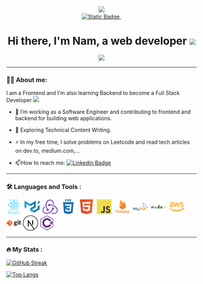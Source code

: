 <div  align='center'>
    <img      src="https://media.giphy.com/media/3kPDmoWdBpQPNhCnUG/giphy.gif" width="360" frameBorder="0" class="giphy-embed" allowFullScreen></img>
</div>

<div align="center">
    <a href="www.linkedin.com/in/dnnam5284238">
  <img alt="Static Badge" src="https://img.shields.io/badge/Linkedin-blue?logo=linkedin&logoColor=white&color=blueviolet">
    </a>
  <img src="https://komarev.com/ghpvc/?username=nam-rgba&style=flat-square&color=blueviolet" alt=""/>
</div>

<h1 align="center">
  Hi there, I'm Nam, a web developer
  <img src="https://media.giphy.com/media/z9YISRsmFchUeUMzbM/giphy.gif" width="30px"/>
</h1>
<div align="center">
<img src="https://media.giphy.com/media/QUKqSLmE7vmZP2PkZk/giphy.gif" width="300px" />
    
</div>

---
### :man_technologist: About me:
I am a Frontend and I'm also learning Backend to become a Full Stack Developer <img src="https://media.giphy.com/media/WUlplcMpOCEmTGBtBW/giphy.gif" width="30">
- :telescope: I’m working as a Software Engineer and contributing to frontend and backend for building web applications.

- :seedling: Exploring Technical Content Writing.

- :zap: In my free time, I solve problems on Leetcode and read tech articles on dev.to, medium.com,...

- :mailbox:How to reach me: [![Linkedin Badge](https://img.shields.io/badge/-Nam-blue?style=flat&logo=Linkedin&logoColor=white)](www.linkedin.com/in/dnnam5284238)

---

### :hammer_and_wrench: Languages and Tools :
<div>
  <img src="https://github.com/devicons/devicon/blob/master/icons/react/react-original-wordmark.svg" title="React" alt="React" width="40" height="40"/>&nbsp;
  <img src="https://github.com/devicons/devicon/blob/master/icons/materialui/materialui-original.svg" title="Material UI" alt="Material UI" width="40" height="40"/>&nbsp;
  <img src="https://github.com/devicons/devicon/blob/master/icons/redux/redux-original.svg" title="Redux" alt="Redux " width="40" height="40"/>&nbsp;
  <img src="https://github.com/devicons/devicon/blob/master/icons/css3/css3-plain-wordmark.svg"  title="CSS3" alt="CSS" width="40" height="40"/>&nbsp;
  <img src="https://github.com/devicons/devicon/blob/master/icons/html5/html5-original.svg" title="HTML5" alt="HTML" width="40" height="40"/>&nbsp;
  <img src="https://github.com/devicons/devicon/blob/master/icons/javascript/javascript-original.svg" title="JavaScript" alt="JavaScript" width="40" height="40"/>&nbsp;
  <img src="https://github.com/devicons/devicon/blob/master/icons/firebase/firebase-plain-wordmark.svg" title="Firebase" alt="Firebase" width="40" height="40"/>&nbsp;
  <img src="https://github.com/devicons/devicon/blob/master/icons/mysql/mysql-original-wordmark.svg" title="MySQL"  alt="MySQL" width="40" height="40"/>&nbsp;
  <img src="https://github.com/devicons/devicon/blob/master/icons/nodejs/nodejs-original-wordmark.svg" title="NodeJS" alt="NodeJS" width="40" height="40"/>&nbsp;
  <img src="https://github.com/devicons/devicon/blob/master/icons/amazonwebservices/amazonwebservices-plain-wordmark.svg" title="AWS" alt="AWS" width="40" height="40"/>&nbsp;
  <img src="https://github.com/devicons/devicon/blob/master/icons/git/git-original-wordmark.svg" title="Git" **alt="Git" width="40" height="40"/>
    <img src="https://github.com/devicons/devicon/blob/master/icons/nextjs/nextjs-line.svg" title="Git" **alt="Git" width="40" height="40"/>
    <img src="https://github.com/devicons/devicon/blob/master/icons/csharp/csharp-line.svg" title="Git" **alt="Git" width="40" height="40"/>
</div>

---

### :fire: My Stats :
[![GitHub Streak](http://github-readme-streak-stats.herokuapp.com?user=nam-rgba&theme=dark&background=000000)](https://git.io/streak-stats)

[![Top Langs](https://github-readme-stats.vercel.app/api/top-langs/?username=nam-rgba&layout=compact&theme=vision-friendly-dark)](https://github.com/anuraghazra/github-readme-stats)
